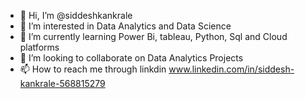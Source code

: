 - 👋 Hi, I’m @siddeshkankrale
- 👀 I’m interested in Data Analytics and Data Science
- 🌱 I’m currently learning Power Bi, tableau, Python, Sql and Cloud platforms
- 💞️ I’m looking to collaborate on Data Analytics Projects
- 📫 How to reach me through linkdin www.linkedin.com/in/siddesh-kankrale-568815279

<!---
siddeshkankrale/siddeshkankrale is a ✨ special ✨ repository because its `README.md` (this file) appears on your GitHub profile.
You can click the Preview link to take a look at your changes.
--->
